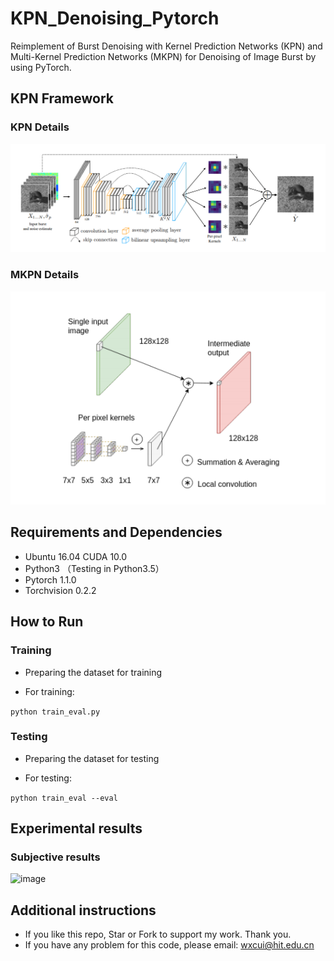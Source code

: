 # KPN_Denoising_Pytorch

Reimplement of Burst Denoising with Kernel Prediction Networks (KPN) and Multi-Kernel Prediction Networks (MKPN) for Denoising of Image Burst by using PyTorch.

## KPN Framework
### KPN Details

![image](https://github.com/WenxueCui/KPN_Denoising_Pytorch/raw/master/images/framework.png)

### MKPN Details

![image](https://github.com/WenxueCui/KPN_Denoising_Pytorch/raw/master/images/framework2.png)

## Requirements and Dependencies

* Ubuntu 16.04 CUDA 10.0
* Python3 （Testing in Python3.5）
* Pytorch 1.1.0   
* Torchvision 0.2.2

## How to Run

### Training
* Preparing the dataset for training

* For training:

```python train_eval.py```

### Testing
* Preparing the dataset for testing

* For testing:

```python train_eval --eval```


## Experimental results
### Subjective results

![image](https://github.com/WenxueCui/KPN_Denoising_Pytorch/raw/master/images/result1.png)

## Additional instructions

* If you like this repo, Star or Fork to support my work. Thank you.
* If you have any problem for this code, please email: wxcui@hit.edu.cn

